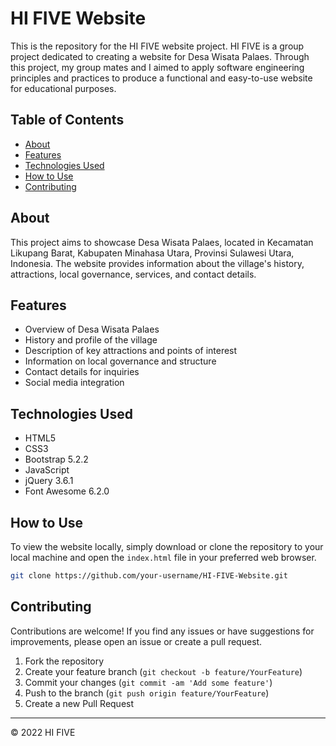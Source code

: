 # HI FIVE Website

This is the repository for the HI FIVE website project. HI FIVE is a group project dedicated to creating a website for Desa Wisata Palaes. Through this project, my group mates and I aimed to apply software engineering principles and practices to produce a functional and easy-to-use website for educational purposes.

## Table of Contents

- [About](#about)
- [Features](#features)
- [Technologies Used](#technologies-used)
- [How to Use](#how-to-use)
- [Contributing](#contributing)

## About

This project aims to showcase Desa Wisata Palaes, located in Kecamatan Likupang Barat, Kabupaten Minahasa Utara, Provinsi Sulawesi Utara, Indonesia. The website provides information about the village's history, attractions, local governance, services, and contact details.

## Features

- Overview of Desa Wisata Palaes
- History and profile of the village
- Description of key attractions and points of interest
- Information on local governance and structure
- Contact details for inquiries
- Social media integration

## Technologies Used

- HTML5
- CSS3
- Bootstrap 5.2.2
- JavaScript
- jQuery 3.6.1
- Font Awesome 6.2.0

## How to Use

To view the website locally, simply download or clone the repository to your local machine and open the `index.html` file in your preferred web browser.

```bash
git clone https://github.com/your-username/HI-FIVE-Website.git
```

## Contributing

Contributions are welcome! If you find any issues or have suggestions for improvements, please open an issue or create a pull request.

1. Fork the repository
2. Create your feature branch (`git checkout -b feature/YourFeature`)
3. Commit your changes (`git commit -am 'Add some feature'`)
4. Push to the branch (`git push origin feature/YourFeature`)
5. Create a new Pull Request

---

© 2022 HI FIVE
